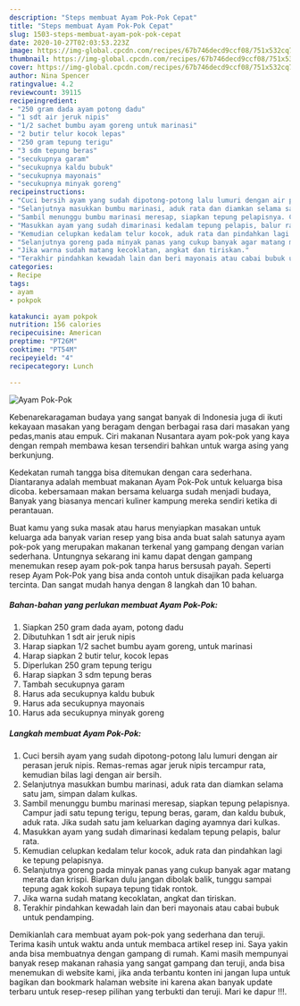```yaml
---
description: "Steps membuat Ayam Pok-Pok Cepat"
title: "Steps membuat Ayam Pok-Pok Cepat"
slug: 1503-steps-membuat-ayam-pok-pok-cepat
date: 2020-10-27T02:03:53.223Z
image: https://img-global.cpcdn.com/recipes/67b746decd9ccf08/751x532cq70/ayam-pok-pok-foto-resep-utama.jpg
thumbnail: https://img-global.cpcdn.com/recipes/67b746decd9ccf08/751x532cq70/ayam-pok-pok-foto-resep-utama.jpg
cover: https://img-global.cpcdn.com/recipes/67b746decd9ccf08/751x532cq70/ayam-pok-pok-foto-resep-utama.jpg
author: Nina Spencer
ratingvalue: 4.2
reviewcount: 39115
recipeingredient:
- "250 gram dada ayam potong dadu"
- "1 sdt air jeruk nipis"
- "1/2 sachet bumbu ayam goreng untuk marinasi"
- "2 butir telur kocok lepas"
- "250 gram tepung terigu"
- "3 sdm tepung beras"
- "secukupnya garam"
- "secukupnya kaldu bubuk"
- "secukupnya mayonais"
- "secukupnya minyak goreng"
recipeinstructions:
- "Cuci bersih ayam yang sudah dipotong-potong lalu lumuri dengan air perasan jeruk nipis. Remas-remas agar jeruk nipis tercampur rata, kemudian bilas lagi dengan air bersih."
- "Selanjutnya masukkan bumbu marinasi, aduk rata dan diamkan selama satu jam, simpan dalam kulkas."
- "Sambil menunggu bumbu marinasi meresap, siapkan tepung pelapisnya. Campur jadi satu tepung terigu, tepung beras, garam, dan kaldu bubuk, aduk rata. Jika sudah satu jam keluarkan daging ayamnya dari kulkas."
- "Masukkan ayam yang sudah dimarinasi kedalam tepung pelapis, balur rata."
- "Kemudian celupkan kedalam telur kocok, aduk rata dan pindahkan lagi ke tepung pelapisnya."
- "Selanjutnya goreng pada minyak panas yang cukup banyak agar matang merata dan krispi. Biarkan dulu jangan dibolak balik, tunggu sampai tepung agak kokoh supaya tepung tidak rontok."
- "Jika warna sudah matang kecoklatan, angkat dan tiriskan."
- "Terakhir pindahkan kewadah lain dan beri mayonais atau cabai bubuk untuk pendamping."
categories:
- Recipe
tags:
- ayam
- pokpok

katakunci: ayam pokpok 
nutrition: 156 calories
recipecuisine: American
preptime: "PT26M"
cooktime: "PT54M"
recipeyield: "4"
recipecategory: Lunch

---
```



![Ayam Pok-Pok](https://img-global.cpcdn.com/recipes/67b746decd9ccf08/751x532cq70/ayam-pok-pok-foto-resep-utama.jpg)

Kebenarekaragaman budaya yang sangat banyak di Indonesia juga di ikuti kekayaan masakan yang beragam dengan berbagai rasa dari masakan yang pedas,manis atau empuk. Ciri makanan Nusantara ayam pok-pok yang kaya dengan rempah membawa kesan tersendiri bahkan untuk warga asing yang berkunjung.


Kedekatan rumah tangga bisa ditemukan dengan cara sederhana. Diantaranya adalah membuat makanan Ayam Pok-Pok untuk keluarga bisa dicoba. kebersamaan makan bersama keluarga sudah menjadi budaya, Banyak yang biasanya mencari kuliner kampung mereka sendiri ketika di perantauan.



Buat kamu yang suka masak atau harus menyiapkan masakan untuk keluarga ada banyak varian resep yang bisa anda buat salah satunya ayam pok-pok yang merupakan makanan terkenal yang gampang dengan varian sederhana. Untungnya sekarang ini kamu dapat dengan gampang menemukan resep ayam pok-pok tanpa harus bersusah payah.
Seperti resep Ayam Pok-Pok yang bisa anda contoh untuk disajikan pada keluarga tercinta. Dan sangat mudah hanya dengan 8 langkah dan 10 bahan.


<!--inarticleads1-->

##### Bahan-bahan yang perlukan membuat Ayam Pok-Pok:

1. Siapkan 250 gram dada ayam, potong dadu
1. Dibutuhkan 1 sdt air jeruk nipis
1. Harap siapkan 1/2 sachet bumbu ayam goreng, untuk marinasi
1. Harap siapkan 2 butir telur, kocok lepas
1. Diperlukan 250 gram tepung terigu
1. Harap siapkan 3 sdm tepung beras
1. Tambah secukupnya garam
1. Harus ada secukupnya kaldu bubuk
1. Harus ada secukupnya mayonais
1. Harus ada secukupnya minyak goreng




<!--inarticleads2-->

##### Langkah membuat  Ayam Pok-Pok:

1. Cuci bersih ayam yang sudah dipotong-potong lalu lumuri dengan air perasan jeruk nipis. Remas-remas agar jeruk nipis tercampur rata, kemudian bilas lagi dengan air bersih.
1. Selanjutnya masukkan bumbu marinasi, aduk rata dan diamkan selama satu jam, simpan dalam kulkas.
1. Sambil menunggu bumbu marinasi meresap, siapkan tepung pelapisnya. Campur jadi satu tepung terigu, tepung beras, garam, dan kaldu bubuk, aduk rata. Jika sudah satu jam keluarkan daging ayamnya dari kulkas.
1. Masukkan ayam yang sudah dimarinasi kedalam tepung pelapis, balur rata.
1. Kemudian celupkan kedalam telur kocok, aduk rata dan pindahkan lagi ke tepung pelapisnya.
1. Selanjutnya goreng pada minyak panas yang cukup banyak agar matang merata dan krispi. Biarkan dulu jangan dibolak balik, tunggu sampai tepung agak kokoh supaya tepung tidak rontok.
1. Jika warna sudah matang kecoklatan, angkat dan tiriskan.
1. Terakhir pindahkan kewadah lain dan beri mayonais atau cabai bubuk untuk pendamping.




Demikianlah cara membuat ayam pok-pok yang sederhana dan teruji. Terima kasih untuk waktu anda untuk membaca artikel resep ini. Saya yakin anda bisa membuatnya dengan gampang di rumah. Kami masih mempunyai banyak resep makanan rahasia yang sangat gampang dan teruji, anda bisa menemukan di website kami, jika anda terbantu konten ini jangan lupa untuk bagikan dan bookmark halaman website ini karena akan banyak update terbaru untuk resep-resep pilihan yang terbukti dan teruji. Mari ke dapur !!!. 
